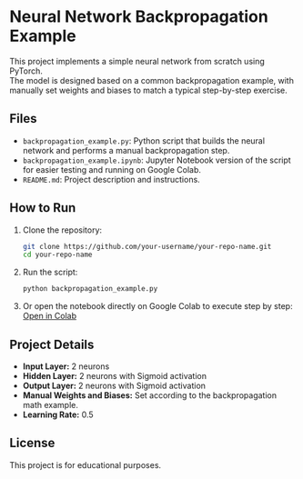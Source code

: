 
# Neural Network Backpropagation Example

This project implements a simple neural network from scratch using PyTorch.  
The model is designed based on a common backpropagation example, with manually set weights and biases to match a typical step-by-step exercise.

## Files

- `backpropagation_example.py`: Python script that builds the neural network and performs a manual backpropagation step.
- `backpropagation_example.ipynb`: Jupyter Notebook version of the script for easier testing and running on Google Colab.
- `README.md`: Project description and instructions.

## How to Run

1. Clone the repository:
    ```bash
    git clone https://github.com/your-username/your-repo-name.git
    cd your-repo-name
    ```

2. Run the script:
    ```bash
    python backpropagation_example.py
    ```

3. Or open the notebook directly on Google Colab to execute step by step:
    [Open in Colab](https://colab.research.google.com/)

## Project Details

- **Input Layer:** 2 neurons
- **Hidden Layer:** 2 neurons with Sigmoid activation
- **Output Layer:** 2 neurons with Sigmoid activation
- **Manual Weights and Biases:** Set according to the backpropagation math example.
- **Learning Rate:** 0.5

## License

This project is for educational purposes.
